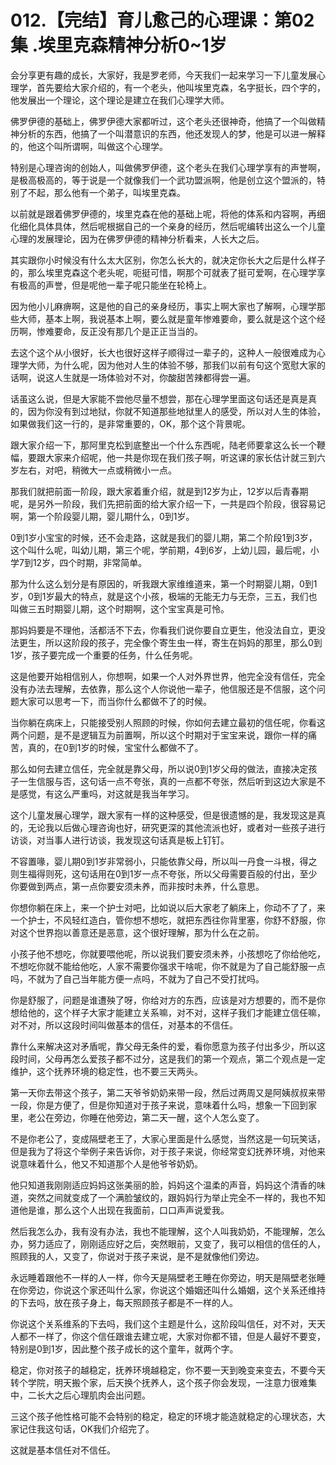 # 012.【完结】育儿愈己的心理课：第02集 .埃里克森精神分析0~1岁

会分享更有趣的成长，大家好，我是罗老师，今天我们一起来学习一下儿童发展心理学，首先要给大家介绍的，有一个老头，他叫埃里克森，名字挺长，四个字的，他发展出一个理论，这个理论是建立在我们心理学大师。

佛罗伊德的基础上，佛罗伊德大家都听过，这个老头还很神奇，他搞了一个叫做精神分析的东西，他搞了一个叫潜意识的东西，他还发现人的梦，他是可以进一解释的，他这个叫所谓啊，叫做这个心理学。

特别是心理咨询的创始人，叫做佛罗伊德，这个老头在我们心理学享有的声誉啊，是极高极高的，等于说是一个就像我们一个武功盟派啊，他是创立这个盟派的，特别了不起，那么他有一个弟子，叫埃里克森。

以前就是跟着佛罗伊德的，埃里克森在他的基础上呢，将他的体系和内容啊，再细化细化具体具体，然后呢根据自己的一个亲身的经历，然后呢编转出这么一个儿童心理的发展理论，因为在佛罗伊德的精神分析看来，人长大之后。

其实跟你小时候没有什么太大区别，你怎么长大的，就决定你长大之后是什么样子的，那么埃里克森这个老头呢，呃挺可惜，啊那个可就表了挺可爱啊，在心理学享有极高的声誉，但是呢他一辈子呢只能坐在轮椅上。

因为他小儿麻痹啊，这是他的自己的亲身经历，事实上啊大家也了解啊，心理学那些大师，基本上啊，我说基本上啊，要么就是童年惨难要命，要么就是这个这个经历啊，惨难要命，反正没有那几个是正正当当的。

去这个这个从小很好，长大也很好这样子顺得过一辈子的，这种人一般很难成为心理学大师，为什么呢，因为他对人生的体验不够，那我们以前有句这个宽慰大家的话啊，说这人生就是一场体验对不对，你酸甜苦辣都得尝一遍。

话虽这么说，但是大家能不尝他尽量不想尝，那在心理学里面这句话还是真是真的，因为你没有到过地狱，你就不知道那些地狱里人的感受，所以对人生的体验，如果做我们这一行的，是非常重要的，OK，那个这个背景呢。

跟大家介绍一下，那阿里克松到底整出一个什么东西呢，陆老师要拿这么长一个鞭幅，要跟大家来介绍呢，他一共是你现在我们孩子啊，听这课的家长估计就三到六岁左右，对吧，稍微大一点或稍微小一点。

那我们就把前面一阶段，跟大家着重介绍，就是到12岁为止，12岁以后青春期呢，是另外一阶段，我们先把前面的给大家介绍一下，一共是四个阶段，很容易记啊，第一个阶段婴儿期，婴儿期什么，0到1岁。

0到1岁小宝宝的时候，还不会走路，这就是我们的婴儿期，第二个阶段1到3岁，这个叫什么呢，叫幼儿期，第三个呢，学前期，4到6岁，上幼儿园，最后呢，小学7到12岁，四个时期，非常简单。

那为什么这么划分是有原因的，听我跟大家维维道来，第一个时期婴儿期，0到1岁，0到1岁最大的特点，就是这个小孩，极端的无能无力与无奈，三五，我们也叫做三五时期婴儿期，这个时期啊，这个宝宝真是可怜。

那妈妈要是不理他，活都活不下去，你看我们说你要自立更生，他没法自立，更没法更生，所以这阶段的孩子，完全像个寄生虫一样，寄生在妈妈的那里，那么0到1岁，孩子要完成一个重要的任务，什么任务呢。

这是他要开始相信别人，你想啊，如果一个人对外界世界，他完全没有信任，完全没有办法去理解，去依靠，那么这个人你说他一辈子，他信服还是不信服，这个问题大家可以思考一下，而当你什么都做不了的时候。

当你躺在病床上，只能接受别人照顾的时候，你如何去建立最初的信任呢，你看这两个问题，是不是逻辑互为前置啊，所以这个时期对于宝宝来说，跟你一样的痛苦，真的，在0到1岁的时候，宝宝什么都做不了。

那么如何去建立信任，完全就是靠父母，所以说0到1岁父母的做法，直接决定孩子一生信服与否，这句话一点不夸张，真的一点都不夸张，然后听到这边大家是不是感觉，有这么严重吗，对这就是我当年学习。

这个儿童发展心理学，跟大家有一样的这种感受，但是很遗憾的是，我发现这是真的，无论我以后做心理咨询也好，研究更深的其他流派也好，或者对一些孩子进行访谈，对当事人进行访谈，我发现这句话真是板上钉钉。

不容置喙，婴儿期0到1岁非常弱小，只能依靠父母，所以叫一丹食一斗根，得之则生福得则死，这句话用在0到1岁一点不夸张，所以父母需要百般的付出，至少你要做到两点，第一点你要安须未养，而非按时未养，什么意思。

你想你躺在床上，来一个护士对吧，比如说以后大家老了躺床上，你动不了了，来一个护士，不风轻红造白，管你想不想吃，就把东西往你背里塞，你舒不舒服，你对这个世界抱以善意还是恶意，这个很好理解，那为什么在之前。

小孩子他不想吃，你就要喂他呢，所以说我们要安须未养，小孩想吃了你给他吃，不想吃你就不能给他吃，人家不需要你强求干啥呢，你不就是为了自己能舒服一点吗，不就为了自己当年能方便一点吗，不就为了自己不受打扰吗。

你是舒服了，问题是谁遭殃了呀，你给对方的东西，应该是对方想要的，而不是你想给他的，这个样子大家才能建立关系嘛，对不对，这样子我们才能建立信任嘛，对不对，所以这段时间叫做基本的信任，对基本的不信任。

靠什么来解决这对矛盾呢，靠父母无条件的爱，看你愿意为孩子付出多少，所以这段时间，父母再怎么爱孩子都不过分，这是我们的第一个观点，第二个观点是一定维护，这个抚养环境的稳定性，也不要三天两头。

第一天你去带这个孩子，第二天爷爷奶奶来带一段，然后过两周又是阿姨叔叔来带一段，你是方便了，但是你知道对于孩子来说，意味着什么吗，想象一下回到家里，老公在旁边，你睡在他旁边，第二天一醒，这个人怎么变了。

不是你老公了，变成隔壁老王了，大家心里面是什么感觉，当然这是一句玩笑话，但是我为了将这个举例子来告诉你，对于孩子来说，你经常变幻抚养环境，对他来说意味着什么，他又不知道那个人是他爷爷奶奶。

他只知道我刚刚适应妈妈这张美丽的脸，妈妈这个温柔的声音，妈妈这个清香的味道，突然之间就变成了一个满脸皱纹的，跟妈妈行为举止完全不一样的，我也不知道他是谁，那么这个人出现在我面前，口口声声说爱我。

然后我怎么办，我有没有办法，我也不能理解，这个人叫我奶奶，不能理解，怎么办，努力适应了，刚刚适应好之后，突然眼前，又变了，我可以相信的信任的人，照顾我的人，又变了，你说对于孩子来说，是不是就像他们旁边。

永远睡着跟他不一样的人一样，你今天是隔壁老王睡在你旁边，明天是隔壁老张睡在你旁边，你说这个家还叫什么家，你说这个婚姻还叫什么婚姻，这个关系还维持的下去吗，放在孩子身上，每天照顾孩子都是不一样的人。

你说这个关系维系的下去吗，我们这个主题是什么，这阶段叫信任，对不对，天天人都不一样了，你这个信任跟谁去建立呢，大家对你都不错，但是人最好不要变，特别是0到1岁，因此整个孩子成长的这个童年，就两个字。

稳定，你对孩子的越稳定，抚养环境越稳定，你不要一天到晚变来变去，不要今天转个学院，明天搬个家，后天换个抚养人，这个孩子你会发现，一注意力很难集中，二长大之后心理肌肉会出问题。

三这个孩子他性格可能不会特别的稳定，稳定的环境才能造就稳定的心理状态，大家记住我这句话，OK我们介绍完了。

这就是基本信任对不信任。